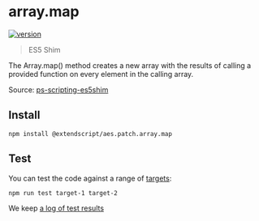 # array.map

[![version](https://img.shields.io/npm/v/@extendscript/aes.patch.array.map.svg)](https://www.npmjs.org/package/@extendscript/aes.patch.array.map)

> ES5 Shim

The Array.map() method creates a new array with the results of calling a provided function on every element in the calling array.

Source: [ps-scripting-es5shim](https://github.com/EugenTepin/ps-scripting-es5shim/blob/master/lib/Array/map.js)

## Install

    npm install @extendscript/aes.patch.array.map

## Test

You can test the code against a range of [targets](https://github.com/nbqx/fakestk/blob/master/resources/versions.json):

    npm run test target-1 target-2

We keep [a log of test results](./test/results_log.md)

